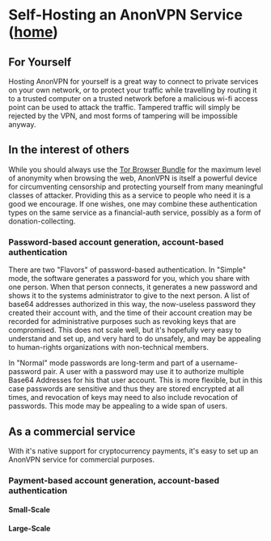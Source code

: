 
Self-Hosting an AnonVPN Service ([home](/))
===========================================

For Yourself
------------

Hosting AnonVPN for yourself is a great way to connect to private services on
your own network, or to protect your traffic while travelling by routing it to
a trusted computer on a trusted network before a malicious wi-fi access point
can be used to attack the traffic. Tampered traffic will simply be rejected by
the VPN, and most forms of tampering will be impossible anyway.


In the interest of others
-------------------------

While you should always use the [Tor Browser Bundle](https://torproject.org) for
the maximum level of anonymity when browsing the web, AnonVPN is itself a
powerful device for circumventing censorship and protecting yourself from many
meaningful classes of attacker. Providing this as a service to people who need
it is a good we encourage. If one wishes, one may combine these authentication
types on the same service as a financial-auth service, possibly as a form of
donation-collecting.

### Password-based account generation, account-based authentication

There are two "Flavors" of password-based authentication. In "Simple" mode,
the software generates a password for you, which you share with one person.
When that person connects, it generates a new password and shows it to the
systems administrator to give to the next person. A list of base64 addresses
authorized in this way, the now-useless password they created their account
with, and the time of their account creation may be recorded for administrative
purposes such as revoking keys that are compromised. This does not scale well,
but it's hopefully very easy to understand and set up, and very hard to do
unsafely, and may be appealing to human-rights organizations with non-technical
members.

In "Normal" mode passwords are long-term and part of a username-password pair.
A user with a password may use it to authorize multiple Base64 Addresses for his
that user account. This is more flexible, but in this case passwords are
sensitive and thus they are stored encrypted at all times, and revocation of
keys may need to also include revocation of passwords. This mode may be
appealing to a wide span of users.



As a commercial service
-----------------------

With it's native support for cryptocurrency payments, it's easy to set up an
AnonVPN service for commercial purposes.

### Payment-based account generation, account-based authentication


#### Small-Scale


#### Large-Scale




